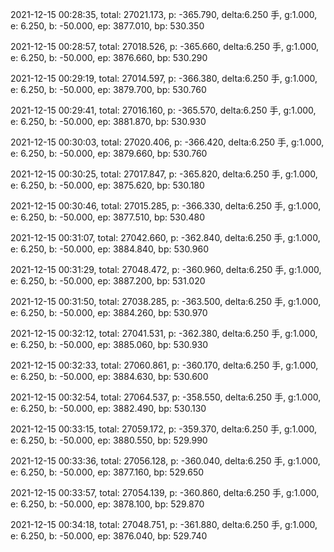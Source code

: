 2021-12-15 00:28:35, total: 27021.173, p: -365.790, delta:6.250 手, g:1.000, e: 6.250, b: -50.000, ep: 3877.010, bp: 530.350

2021-12-15 00:28:57, total: 27018.526, p: -365.660, delta:6.250 手, g:1.000, e: 6.250, b: -50.000, ep: 3876.660, bp: 530.290

2021-12-15 00:29:19, total: 27014.597, p: -366.380, delta:6.250 手, g:1.000, e: 6.250, b: -50.000, ep: 3879.700, bp: 530.760

2021-12-15 00:29:41, total: 27016.160, p: -365.570, delta:6.250 手, g:1.000, e: 6.250, b: -50.000, ep: 3881.870, bp: 530.930

2021-12-15 00:30:03, total: 27020.406, p: -366.420, delta:6.250 手, g:1.000, e: 6.250, b: -50.000, ep: 3879.660, bp: 530.760

2021-12-15 00:30:25, total: 27017.847, p: -365.820, delta:6.250 手, g:1.000, e: 6.250, b: -50.000, ep: 3875.620, bp: 530.180

2021-12-15 00:30:46, total: 27015.285, p: -366.330, delta:6.250 手, g:1.000, e: 6.250, b: -50.000, ep: 3877.510, bp: 530.480

2021-12-15 00:31:07, total: 27042.660, p: -362.840, delta:6.250 手, g:1.000, e: 6.250, b: -50.000, ep: 3884.840, bp: 530.960

2021-12-15 00:31:29, total: 27048.472, p: -360.960, delta:6.250 手, g:1.000, e: 6.250, b: -50.000, ep: 3887.200, bp: 531.020

2021-12-15 00:31:50, total: 27038.285, p: -363.500, delta:6.250 手, g:1.000, e: 6.250, b: -50.000, ep: 3884.260, bp: 530.970

2021-12-15 00:32:12, total: 27041.531, p: -362.380, delta:6.250 手, g:1.000, e: 6.250, b: -50.000, ep: 3885.060, bp: 530.930

2021-12-15 00:32:33, total: 27060.861, p: -360.170, delta:6.250 手, g:1.000, e: 6.250, b: -50.000, ep: 3884.630, bp: 530.600

2021-12-15 00:32:54, total: 27064.537, p: -358.550, delta:6.250 手, g:1.000, e: 6.250, b: -50.000, ep: 3882.490, bp: 530.130

2021-12-15 00:33:15, total: 27059.172, p: -359.370, delta:6.250 手, g:1.000, e: 6.250, b: -50.000, ep: 3880.550, bp: 529.990

2021-12-15 00:33:36, total: 27056.128, p: -360.040, delta:6.250 手, g:1.000, e: 6.250, b: -50.000, ep: 3877.160, bp: 529.650

2021-12-15 00:33:57, total: 27054.139, p: -360.860, delta:6.250 手, g:1.000, e: 6.250, b: -50.000, ep: 3878.100, bp: 529.870

2021-12-15 00:34:18, total: 27048.751, p: -361.880, delta:6.250 手, g:1.000, e: 6.250, b: -50.000, ep: 3876.040, bp: 529.740